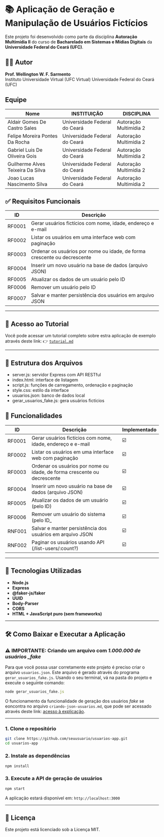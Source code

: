 # 📚 Aplicação de Geração e Manipulação de Usuários Fictícios

Este projeto foi desenvolvido como parte da disciplina **Autoração Multimídia II** do curso de **Bacharelado em Sistemas e Mídias Digitais** da **Universidade Federal do Ceará (UFC)**.

## 👨‍🏫 Autor

**Prof. Wellington W. F. Sarmento**  
Instituto Universidade Virtual (UFC Virtual)
Universidade Federal do Ceará (UFC)

## Equipe

| Nome                               |INSTITUIÇÃO                  |DISCIPLINA            |
|------------------------------------|-----------------------------|----------------------|
| Aldair Gomes De Castro Sales       |Universidade Federal do Ceará|Autoração Multimídia 2|
| Felipe Moreira Pontes Da Rocha     |Universidade Federal do Ceará|Autoração Multimídia 2|
| Gabriel Luis De Oliveira Gois      |Universidade Federal do Ceará|Autoração Multimídia 2|
| Guilherme Alves Teixeira Da Silva  |Universidade Federal do Ceará|Autoração Multimídia 2|
| Joao Lucas Nascimento Silva        |Universidade Federal do Ceará|Autoração Multimídia 2|

## ✅ Requisitos Funcionais

| ID     | Descrição                                                                |
| ------ | ------------------------------------------------------------------------ |
| RF0001 | Gerar usuários fictícios com nome, idade, endereço e e-mail              |
| RF0002 | Listar os usuários em uma interface web com paginação                    |
| RF0003 | Ordenar os usuários por nome ou idade, de forma crescente ou decrescente |
| RF0004 | Inserir um novo usuário na base de dados (arquivo JSON)                  |
| RF0005 | Atualizar os dados de um usuário pelo ID                                 |
| RF0006 | Remover um usuário pelo ID                                               |
| RF0007 | Salvar e manter persistência dos usuários em arquivo JSON                |

---

## 📘 Acesso ao Tutorial

Você pode acessar um tutorial completo sobre estra aplicação de exemplo através deste link:
👉 [`tutorial.md`](./public/tutorial.md)

---

## 📂 Estrutura dos Arquivos

- server.js: servidor Express com API RESTful
- index.html: interface de listagem
- script.js: funções de carregamento, ordenação e paginação
- style.css: estilo da interface
- usuarios.json: banco de dados local
- gerar_usuarios_fake.js: gera usuários fictícios

## 📘 Funcionalidades

| ID     | Descrição                                                                | Implementado |
| ------ | ------------------------------------------------------------------------ | ------------ |
| RF0001 | Gerar usuários fictícios com nome, idade, endereço e e-mail              | ☑️           |
| RF0002 | Listar os usuários em uma interface web com paginação                    | ☑️           |
| RF0003 | Ordenar os usuários por nome ou idade, de forma crescente ou decrescente | ☑️           |
| RF0004 | Inserir um novo usuário na base de dados (arquivo JSON)                  | ☑️           |
| RF0005 | Atualizar os dados de um usuário (pelo ID)                               | ☑️           |
| RF0006 | Remover um usuário do sistema (pelo ID\_                                 | ☑️           |
| RNF001 | Salvar e manter persistência dos usuários em arquivo JSON                | ☑️           |
| RNF002 | Paginar os usuários usando API (/list-users/:count?)                     | ☑️           |

---

## 🚀 Tecnologias Utilizadas

- **Node.js**
- **Express**
- **@faker-js/faker**
- **UUID**
- **Body-Parser**
- **CORS**
- **HTML + JavaScript puro (sem frameworks)**

---

## 🛠️ Como Baixar e Executar a Aplicação

### ⚠️ IMPORTANTE: Criando um arquivo com _1.000.000 de usuários \_fake_

Para que você possa usar corretamente este projeto é preciso criar o arquivo `usuarios.json`. Este arquivo é gerado através do programa `gerar_usuarios_fake.js`. Usando o seu terminal, vá na pasta do projeto e execute o seguinte comando:

```javascript
node gerar_usuarios_fake.js
```

O funcionamento da funcionalidade de geração dos usuários _fake_ se eoncontra no arquivo `criando-json-usuarios.md`, que pode ser acessado através deste link: [acesso à explicação]("./criando-json-usuarios.md").

---

### 1. Clone o repositório

```bash
git clone https://github.com/seuusuario/usuarios-app.git
cd usuarios-app
```

### 2. Instale as dependências

```bash
npm install
```

### 3. Execute a API de geração de usuários

```bash
npm start
```

A aplicação estará disponível em: `http://localhost:3000`

---

## 📝 Licença

Este projeto está licenciado sob a Licença MIT.
